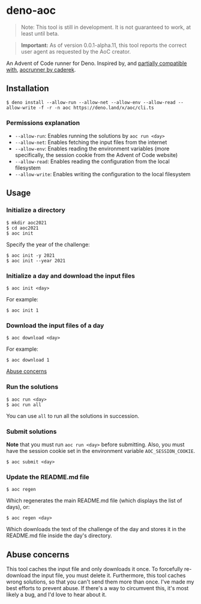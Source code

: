 # deno-aoc

> Note: This tool is still in development. It is not guaranteed to work, at
> least until beta.

> **Important:** As of version 0.0.1-alpha.11, this tool reports the correct
> user agent as requested by the AoC creator.

An Advent of Code runner for Deno. Inspired by, and
[partially compatible with](https://github.com/Samplasion/deno-aoc/wiki/Differences-with-caderek's-aocrunner),
[aocrunner by caderek](https://github.com/caderek/aocrunner).

## Installation

    $ deno install --allow-run --allow-net --allow-env --allow-read --allow-write -f -r -n aoc https://deno.land/x/aoc/cli.ts

### Permissions explanation

- `--allow-run`: Enables running the solutions by `aoc run <day>`
- `--allow-net`: Enables fetching the input files from the internet
- `--allow-env`: Enables reading the environment variables (more specifically,
  the session cookie from the Advent of Code website)
- `--allow-read`: Enables reading the configuration from the local filesystem
- `--allow-write`: Enables writing the configuration to the local filesystem

## Usage

### Initialize a directory

    $ mkdir aoc2021
    $ cd aoc2021
    $ aoc init

Specify the year of the challenge:

    $ aoc init -y 2021
    $ aoc init --year 2021

### Initialize a day and download the input files

    $ aoc init <day>

For example:

    $ aoc init 1

### Download the input files of a day

    $ aoc download <day>

For example:

    $ aoc download 1

[Abuse concerns](#abuse-concerns)

### Run the solutions

    $ aoc run <day>
    $ aoc run all

You can use `all` to run all the solutions in succession.

### Submit solutions

**Note** that you must run `aoc run <day>` before submitting. Also, you must
have the session cookie set in the environment variable `AOC_SESSION_COOKIE`.

    $ aoc submit <day>

### Update the README.md file

    $ aoc regen

Which regenerates the main README.md file (which displays the list of days), or:

    $ aoc regen <day>

Which downloads the text of the challenge of the day and stores it in the
README.md file inside the day's directory.

## Abuse concerns

This tool caches the input file and only downloads it once. To forcefully
re-download the input file, you must delete it. Furthermore, this tool caches
wrong solutions, so that you can't send them more than once. I've made my best
efforts to prevent abuse. If there's a way to circumvent this, it's most likely
a bug, and I'd love to hear about it.
